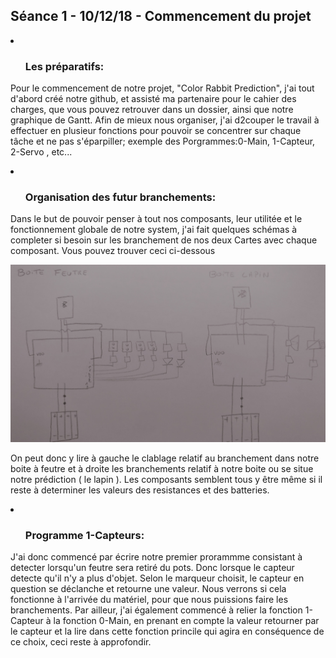 <h2> Séance 1 - 10/12/18 - Commencement du projet </h2>
<li>   
  <ul><h3>Les préparatifs:</h3></ul>
    <p>Pour le commencement de notre projet, "Color Rabbit Prediction", j'ai tout d'abord créé notre github, et assisté ma partenaire pour le cahier des charges, que vous pouvez retrouver dans un dossier, ainsi que notre graphique de Gantt.
    Afin de mieux nous organiser, j'ai d2couper le travail à effectuer en plusieur fonctions pour pouvoir se concentrer sur chaque tâche et ne pas s'éparpiller;
    exemple des Porgrammes:0-Main, 1-Capteur, 2-Servo , etc...
    </p></li>
 
  <li><ul><h3>Organisation des futur branchements:</h3></ul>
    <p> Dans le but de pouvoir penser à tout nos composants, leur utilitée et le fonctionnement globale de notre system, j'ai fait quelques schémas à completer si besoin sur les branchement de nos deux Cartes avec chaque composant.
    Vous pouvez trouver ceci ci-dessous</p>
    <img src=../Ressources/cablage.jpg>
   <p>On peut donc y lire à gauche le clablage relatif au branchement dans notre boite à feutre et à droite les branchements relatif à notre boite ou se situe notre prédiction ( le lapin ).
    Les composants semblent tous y être même si il reste à determiner les valeurs des resistances et des batteries.</p>
  </ul></li>
  
  <li><ul><h3>Programme 1-Capteurs:</h3></ul>
  <p> J'ai donc commencé par écrire notre premier prorammme consistant à detecter lorsqu'un feutre sera retiré du pots. Donc lorsque le capteur detecte qu'il n'y a plus d'objet.
 Selon le marqueur choisit, le capteur en question se déclanche et retourne une valeur.
 Nous verrons si cela fonctionne à l'arrivée du matériel, pour que nous puissions faire les branchements.
  Par ailleur, j'ai également commencé à relier la fonction 1-Capteur à la fonction 0-Main, en prenant en compte la valeur retourner par le capteur et la lire dans cette fonction princile qui agira en conséquence de ce choix, ceci reste à approfondir.
  </p> 
  </li>
